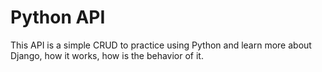 # Python API

This API is a simple CRUD to practice using Python and learn more about Django, how it works, how is the behavior of it.

